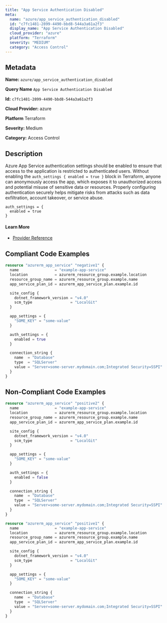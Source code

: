 ```yaml
---
title: "App Service Authentication Disabled"
meta:
  name: "azure/app_service_authentication_disabled"
  id: "c7fc1481-2899-4490-bbd8-544a3a61a2f3"
  display_name: "App Service Authentication Disabled"
  cloud_provider: "azure"
  platform: "Terraform"
  severity: "MEDIUM"
  category: "Access Control"
---
```

## Metadata

**Name:** `azure/app_service_authentication_disabled`

**Query Name** `App Service Authentication Disabled`

**Id:** `c7fc1481-2899-4490-bbd8-544a3a61a2f3`

**Cloud Provider:** azure

**Platform** Terraform

**Severity:** Medium

**Category:** Access Control

## Description
Azure App Service authentication settings should be enabled to ensure that access to the application is restricted to authenticated users. Without enabling the `auth_settings { enabled = true }` block in Terraform, anyone can anonymously access the app, which exposes it to unauthorized access and potential misuse of sensitive data or resources. Properly configuring authentication securely helps mitigate risks from attacks such as data exfiltration, account takeover, or service abuse.

```
auth_settings = {
  enabled = true
}
```

#### Learn More

 - [Provider Reference](https://registry.terraform.io/providers/hashicorp/azurerm/latest/docs/resources/app_service#enabled)


## Compliant Code Examples
```terraform
resource "azurerm_app_service" "negative1" {
  name                = "example-app-service"
  location            = azurerm_resource_group.example.location
  resource_group_name = azurerm_resource_group.example.name
  app_service_plan_id = azurerm_app_service_plan.example.id

  site_config {
    dotnet_framework_version = "v4.0"
    scm_type                 = "LocalGit"
  }

  app_settings = {
    "SOME_KEY" = "some-value"
  }

  auth_settings = {
    enabled = true
  }

  connection_string {
    name  = "Database"
    type  = "SQLServer"
    value = "Server=some-server.mydomain.com;Integrated Security=SSPI"
  }
}

```
## Non-Compliant Code Examples
```terraform
resource "azurerm_app_service" "positive2" {
  name                = "example-app-service"
  location            = azurerm_resource_group.example.location
  resource_group_name = azurerm_resource_group.example.name
  app_service_plan_id = azurerm_app_service_plan.example.id

  site_config {
    dotnet_framework_version = "v4.0"
    scm_type                 = "LocalGit"
  }

  app_settings = {
    "SOME_KEY" = "some-value"
  }

  auth_settings = {
    enabled = false
  }

  connection_string {
    name  = "Database"
    type  = "SQLServer"
    value = "Server=some-server.mydomain.com;Integrated Security=SSPI"
  }
}

```

```terraform
resource "azurerm_app_service" "positive1" {
  name                = "example-app-service"
  location            = azurerm_resource_group.example.location
  resource_group_name = azurerm_resource_group.example.name
  app_service_plan_id = azurerm_app_service_plan.example.id

  site_config {
    dotnet_framework_version = "v4.0"
    scm_type                 = "LocalGit"
  }

  app_settings = {
    "SOME_KEY" = "some-value"
  }

  connection_string {
    name  = "Database"
    type  = "SQLServer"
    value = "Server=some-server.mydomain.com;Integrated Security=SSPI"
  }
}

```
